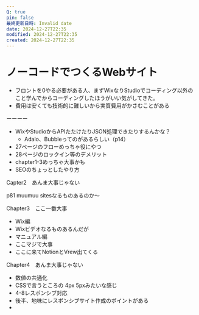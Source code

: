```yaml
---
Q: true
pin: false
最終更新日時: Invalid date
date: 2024-12-27T22:35
modified: 2024-12-27T22:35
created: 2024-12-27T22:35
---
```

# ノーコードでつくるWebサイト

- フロントを0やる必要がある人、まずWixなりStudioでコーディング以外のこと学んでからコーディングしたほうがいい気がしてきた。
- 費用は安くても技術的に難しいから実質費用がかさむことがある

ーーーー

- WixやStudioからAPIたたけたりJSON処理できたりするんかな？
    - Adalo、Bubbleってのがあるらしい（p14）
- 27ページのフローめっちゃ役にやつ
- 28ページのロックイン等のデメリット
- chapter1-3めっちゃ大事かも
- SEOのちょっとしたやり方

Capter2　あんま大事じゃない

p81 muumuu sitesなるものあるのか〜

Chapter3　ここ一番大事

- Wix編  
- Wixビデオなるものあるんだが  
- マニュアル編  
- ここマジで大事  
- ここに来てNotionとVrew出てくる  

Chapter4　あんま大事じゃない

- 数値の共通化  
- CSSで言うところの 4px 5pxみたいな感じ  
- 4-8レスポンシブ対応  
- 後半、地味にレスポンシブサイト作成のポイントがある  
-